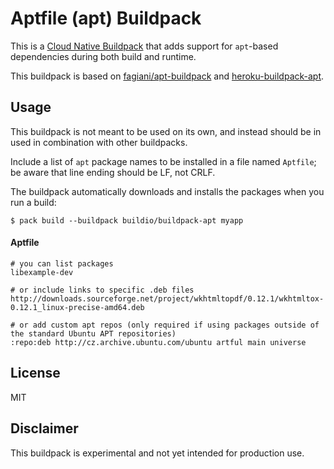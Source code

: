 # Aptfile (apt) Buildpack

This is a [Cloud Native Buildpack](https://buildpacks.io/) that adds support for `apt`-based dependencies during both build and runtime.

This buildpack is based on [fagiani/apt-buildpack](https://github.com/fagiani/apt-buildpack) and [heroku-buildpack-apt](https://github.com/heroku/heroku-buildpack-apt).


## Usage

This buildpack is not meant to be used on its own, and instead should be in used in combination with other buildpacks.

Include a list of `apt` package names to be installed in a file named `Aptfile`; be aware that line ending should be LF, not CRLF.

The buildpack automatically downloads and installs the packages when you run a build:

```
$ pack build --buildpack buildio/buildpack-apt myapp
```

#### Aptfile

    # you can list packages
    libexample-dev

    # or include links to specific .deb files
    http://downloads.sourceforge.net/project/wkhtmltopdf/0.12.1/wkhtmltox-0.12.1_linux-precise-amd64.deb

    # or add custom apt repos (only required if using packages outside of the standard Ubuntu APT repositories)
    :repo:deb http://cz.archive.ubuntu.com/ubuntu artful main universe

## License

MIT

## Disclaimer

This buildpack is experimental and not yet intended for production use.

